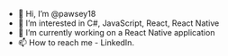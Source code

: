 - 👋 Hi, I’m @pawsey18
- 👀 I’m interested in C#, JavaScript, React, React Native
- 🌱 I’m currently working on a React Native application 
- 📫 How to reach me - LinkedIn.

<!---
pawsey18/pawsey18 is a ✨ special ✨ repository because its `README.md` (this file) appears on your GitHub profile.
You can click the Preview link to take a look at your changes.
--->
